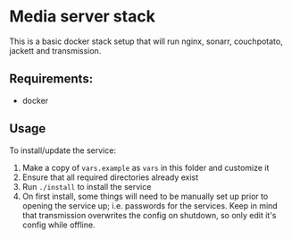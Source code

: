 # Media server stack

This is a basic docker stack setup that will run nginx, sonarr, couchpotato, jackett and transmission.

## Requirements:
* docker

## Usage

To install/update the service:

1. Make a copy of `vars.example` as `vars` in this folder and customize it
2. Ensure that all required directories already exist
3. Run `./install` to install the service
4. On first install, some things will need to be manually set up prior to opening the service up; i.e. passwords for the services. Keep in mind that transmission overwrites the config on shutdown, so only edit it's config while offline.
